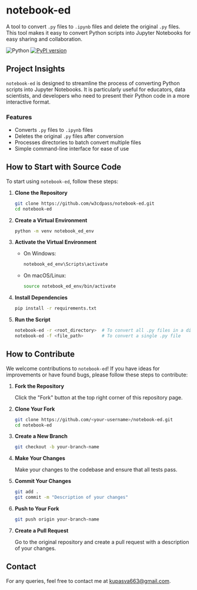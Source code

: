 # notebook-ed

A tool to convert `.py` files to `.ipynb` files and delete the original `.py` files. This tool makes it easy to convert Python scripts into Jupyter Notebooks for easy sharing and collaboration.

![Python](https://img.shields.io/badge/python-v3.8+-blue.svg?logo=python)
[![PyPI version](https://img.shields.io/badge/pip%20install-notebook--ed%3D%3D0.1.2-blue)](https://pypi.org/project/notebook-ed/0.1.2/)

## Project Insights

`notebook-ed` is designed to streamline the process of converting Python scripts into Jupyter Notebooks. It is particularly useful for educators, data scientists, and developers who need to present their Python code in a more interactive format. 

### Features

- Converts `.py` files to `.ipynb` files
- Deletes the original `.py` files after conversion
- Processes directories to batch convert multiple files
- Simple command-line interface for ease of use

## How to Start with Source Code

To start using `notebook-ed`, follow these steps:

1. **Clone the Repository**

    ```sh
    git clone https://github.com/w3cdpass/notebook-ed.git
    cd notebook-ed
    ```

2. **Create a Virtual Environment**

    ```sh
    python -m venv notebook_ed_env
    ```

3. **Activate the Virtual Environment**

    - On Windows:
        ```sh
        notebook_ed_env\Scripts\activate
        ```
    - On macOS/Linux:
        ```sh
        source notebook_ed_env/bin/activate
        ```

4. **Install Dependencies**

    ```sh
    pip install -r requirements.txt
    ```

5. **Run the Script**

    ```sh
    notebook-ed -r <root_directory>  # To convert all .py files in a directory
    notebook-ed -f <file_path>       # To convert a single .py file
    ```

## How to Contribute

We welcome contributions to `notebook-ed`! If you have ideas for improvements or have found bugs, please follow these steps to contribute:

1. **Fork the Repository**

    Click the "Fork" button at the top right corner of this repository page.

2. **Clone Your Fork**

    ```sh
    git clone https://github.com/<your-username>/notebook-ed.git
    cd notebook-ed
    ```

3. **Create a New Branch**

    ```sh
    git checkout -b your-branch-name
    ```

4. **Make Your Changes**

    Make your changes to the codebase and ensure that all tests pass.

5. **Commit Your Changes**

    ```sh
    git add .
    git commit -m "Description of your changes"
    ```

6. **Push to Your Fork**

    ```sh
    git push origin your-branch-name
    ```

7. **Create a Pull Request**

    Go to the original repository and create a pull request with a description of your changes.

## Contact

For any queries, feel free to contact me at [kupasva663@gmail.com](mailto:kupasva663@gmail.com).
